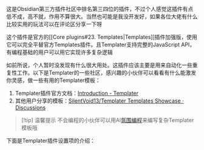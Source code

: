 这是Obsidian第三方插件社区中排名第三四位的插件，不过个人感觉这插件有点低不成，高不就，作用不算很大。当然也可能是我没开发好，如果各位大佬有什么比较实用的玩法可以在评论区分享一下呀

这个插件是官方的[[Core plugins#23. Templates|Templates]]插件加强版，使用它可以完全平替官方Templates插件。且Templater支持完整的JavaScript API，有编程基础的用户可以用它实现许多复杂逻辑

如前所说，个人暂时没发现有什么很大用处。这插件应该主要是用来自动化一些重复性工作。以下是Templater的一些社区，感兴趣的小伙伴可以看看有什么能激发你灵感，做一些有用的Templater模板：


1. Templater插件官方文档：[Introduction - Templater](https://silentvoid13.github.io/Templater/)
2. 其他用户分享的模板：[SilentVoid13/Templater Templates Showcase · Discussions](https://github.com/SilentVoid13/Templater/discussions/categories/templates-showcase)


> [!tip] 温馨提示
> 不会编程的小伙伴可以用AI[氛围编程](https://www.aiexplorernote.com/article/cursor-basics)来编写复杂Templater模板哦

下面是Templater插件设置项的介绍：




